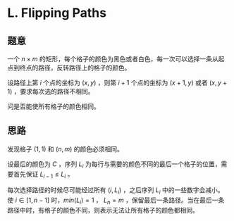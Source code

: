 # L. Flipping Paths 

## 题意

一个 $n \times m$ 的矩形，每个格子的颜色为黑色或者白色，每一次可以选择一条从起点到终点的路径，反转路径上的格子的颜色。

设路径上第 $i$ 个点的坐标为 $(x,y)$ ，则第 $i+1$ 个点的坐标为 $(x+1,y)$ 或者 $(x,y+1)$ ，要求每次选的路径不相同。

问是否能使所有格子的颜色相同。

## 思路

发现格子 $(1,1)$ 和 $(n, m)$ 的颜色必须相同。

设最后的颜色为 $C$ ，序列 $L_i$ 为每行与需要的颜色不同的最后一个格子的位置，需要首先保证 $L_{i-1} \leq L_i$ 。

每次选择路径的时候尽可能经过所有 $(i, L_i)$ ，之后序列 $L_i$ 中的一些数字会减小。使 $i \in [1, n - 1]$ 时，$min(L_i) = 1$ ， $L_n = m$ ，保留最后一条路径。当在最后一条路径中时，有格子的颜色不同，则表示无法让所有格子的颜色都相同。
